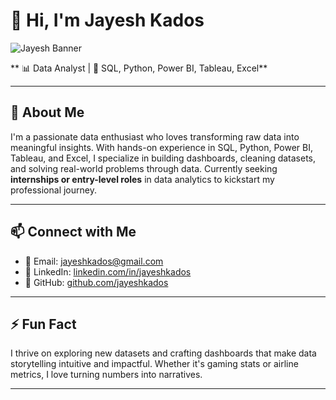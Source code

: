 # 👋 Hi, I'm **Jayesh Kados**

![Jayesh Banner](https://export-download.canva.com/JiSl0/DAGzEOJiSl0/2/0/0001-4165182114535185857.png?X-Amz-Algorithm=AWS4-HMAC-SHA256&X-Amz-Credential=AKIAQYCGKMUH5AO7UJ26%2F20250914%2Fus-east-1%2Fs3%2Faws4_request&X-Amz-Date=20250914T181058Z&X-Amz-Expires=85667&X-Amz-Signature=d10f2bdb2b87f16bac496ce613b24e2585e120bd038f99a33b6a81e077bda8f5&X-Amz-SignedHeaders=host&response-content-disposition=attachment%3B%20filename%2A%3DUTF-8%27%27BLack%2520Minimalist%2520Corporate%2520Staff%2520Identity%2520LinkedIn%2520Banner.png&response-expires=Mon%2C%2015%20Sep%202025%2017%3A58%3A45%20GMT)

** 📊 Data Analyst | 🧠 SQL, Python, Power BI, Tableau, Excel**

---

## 🚀 About Me

I'm a passionate data enthusiast who loves transforming raw data into meaningful insights. With hands-on experience in SQL, Python, Power BI, Tableau, and Excel, I specialize in building dashboards, cleaning datasets, and solving real-world problems through data. Currently seeking **internships or entry-level roles** in data analytics to kickstart my professional journey.

---
## 📫 Connect with Me

- 📧 Email: [jayeshkados@gmail.com](mailto:jayeshkados@gmail.com)
- 💼 LinkedIn: [linkedin.com/in/jayeshkados](https://linkedin.com/in/jayeshkados)
- 🐙 GitHub: [github.com/jayeshkados](https://github.com/jayeshkados)

---

## ⚡ Fun Fact

I thrive on exploring new datasets and crafting dashboards that make data storytelling intuitive and impactful. Whether it's gaming stats or airline metrics, I love turning numbers into narratives.

---

